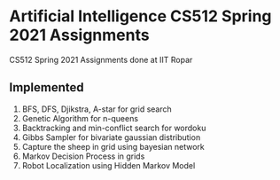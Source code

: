 # Artificial Intelligence CS512 Spring 2021 Assignments
 CS512 Spring 2021 Assignments done at IIT Ropar

## Implemented
1. BFS, DFS, Djikstra, A-star for grid search
2. Genetic Algorithm for n-queens
3. Backtracking and min-conflict search for wordoku
4. Gibbs Sampler for bivariate gaussian distribution
5. Capture the sheep in grid using bayesian network
6. Markov Decision Process in grids
7. Robot Localization using Hidden Markov Model
